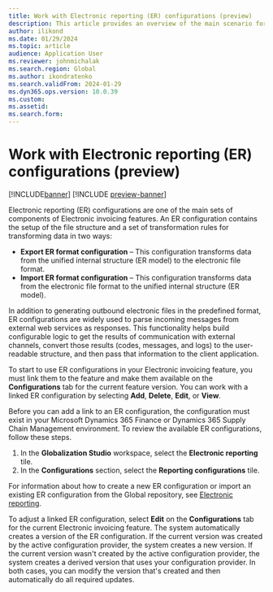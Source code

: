 ```yaml
---
title: Work with Electronic reporting (ER) configurations (preview)
description: This article provides an overview of the main scenario for working with Electronic reporting (ER) configurations from the Globalization features workspace (preview).
author: ilikond
ms.date: 01/29/2024
ms.topic: article
audience: Application User
ms.reviewer: johnmichalak
ms.search.region: Global
ms.author: ikondratenko
ms.search.validFrom: 2024-01-29
ms.dyn365.ops.version: 10.0.39 
ms.custom: 
ms.assetid: 
ms.search.form: 
---
```


# Work with Electronic reporting (ER) configurations (preview)

[!INCLUDE[banner](../../includes/banner.md)]
[!INCLUDE [preview-banner](~/../shared-content/shared/preview-includes/preview-banner.md)]

Electronic reporting (ER) configurations are one of the main sets of components of Electronic invoicing features. An ER configuration contains the setup of the file structure and a set of transformation rules for transforming data in two ways:

- **Export ER format configuration** – This configuration transforms data from the unified internal structure (ER model) to the electronic file format.
- **Import ER format configuration** – This configuration transforms data from the electronic file format to the unified internal structure (ER model).

In addition to generating outbound electronic files in the predefined format, ER configurations are widely used to parse incoming messages from external web services as responses. This functionality helps build configurable logic to get the results of communication with external channels, convert those results (codes, messages, and logs) to the user-readable structure, and then pass that information to the client application.

To start to use ER configurations in your Electronic invoicing feature, you must link them to the feature and make them available on the **Configurations** tab for the current feature version. You can work with a linked ER configuration by selecting **Add**, **Delete**, **Edit**, or **View**.

Before you can add a link to an ER configuration, the configuration must exist in your Microsoft Dynamics 365 Finance or Dynamics 365 Supply Chain Management environment. To review the available ER configurations, follow these steps.

1. In the **Globalization Studio** workspace, select the **Electronic reporting** tile.
1. In the **Configurations** section, select the **Reporting configurations** tile.

For information about how to create a new ER configuration or import an existing ER configuration from the Global repository, see [Electronic reporting](../../../fin-ops-core/dev-itpro/analytics/general-electronic-reporting.md).

To adjust a linked ER configuration, select **Edit** on the **Configurations** tab for the current Electronic invoicing feature. The system automatically creates a version of the ER configuration. If the current version was created by the active configuration provider, the system creates a new version. If the current version wasn't created by the active configuration provider, the system creates a derived version that uses your configuration provider. In both cases, you can modify the version that's created and then automatically do all required updates.
